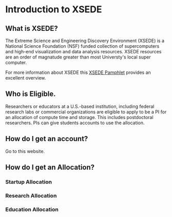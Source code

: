 # Introduction to XSEDE

## What is XSEDE?

The Extreme Science and Engineering Discovery Environment (XSEDE) is a National Science Foundation (NSF) funded collection of supercomputers and high-end visualization and data analysis resources. XSEDE resources are an order of magnatude greater than most Universty's local super computer.

For more information about XSEDE this [XSEDE Pamphlet](https://www.xsede.org/documents/10157/169907/what-is-XSEDE.pdf) provides an excellent overview.

## Who is Eligible.

Researchers or educators at a U.S.-based institution, including federal research labs or commercial organizations are eligible to apply to be a PI for an allocation of compute time and storage.  This includes postdoctoral researchers. PIs can give students accounts to use the allocation.

## How do I get an account?

Go to this website. 

## How do I get an Allocation?

### Startup Allocation

### Research Allocation

### Education Allocation
